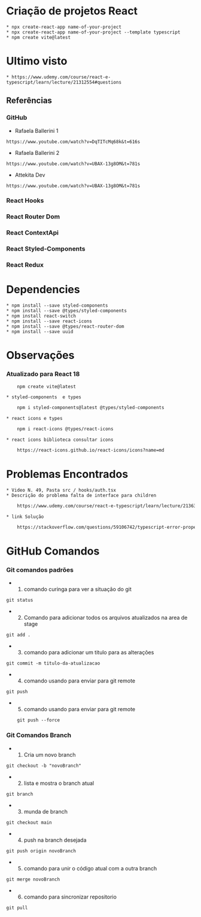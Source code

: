 # Criação de projetos React
    * npx create-react-app name-of-your-project
    * npx create-react-app name-of-your-project --template typescript
    * npm create vite@latest
# Ultimo visto
    * https://www.udemy.com/course/react-e-typescript/learn/lecture/21312554#questions
## Referências
### GitHub
* Rafaela Ballerini 1
```
https://www.youtube.com/watch?v=DqTITcMq68k&t=616s
```
* Rafaela Ballerini 2
```
https://www.youtube.com/watch?v=UBAX-13g8OM&t=781s
```

* Attekita Dev
```
https://www.youtube.com/watch?v=UBAX-13g8OM&t=781s
```
### React Hooks
### React Router Dom
### React ContextApi
### React Styled-Components
### React Redux
# Dependencies
    * npm install --save styled-components
    * npm install --save @types/styled-components
    * npm install react-switch
    * npm install --save react-icons
    * npm install --save @types/react-router-dom
    * npm install --save uuid
# Observações
### Atualizado para React 18
```sh
    npm create vite@latest
```
    * styled-components  e types
```sh
    npm i styled-components@latest @types/styled-components
```
    * react icons e types
```sh
    npm i react-icons @types/react-icons
```
    * react icons biblioteca consultar icons
```sh
    https://react-icons.github.io/react-icons/icons?name=md
```
# Problemas Encontrados
    * Video N. 49, Pasta src / hooks/auth.tsx
    * Descrição do problema falta de interface para children
```sh
    https://www.udemy.com/course/react-e-typescript/learn/lecture/21363954#overview
```
    * link Solução
```sh
    https://stackoverflow.com/questions/59106742/typescript-error-property-children-does-not-exist-on-type-reactnode
```
# GitHub Comandos
### Git comandos padrões
* 1. comando curinga para ver a situação do git
```
git status
```

* 2. Comando para adicionar todos os arquivos atualizados na area de stage
```
git add .
```

* 3. comando para adicionar um titulo para as alterações
```
git commit -m titulo-da-atualizacao
```

* 4. comando usando para enviar para git remote
```
git push
```

* 5. comando usando para enviar para git remote
```
    git push --force
```

### Git Comandos Branch

* 1. Cria um novo branch
```
git checkout -b "novoBranch"
```

* 2. lista e mostra o branch atual
```
git branch
```

* 3. munda de branch
```
git checkout main
```

* 4. push na branch desejada
```
git push origin novoBranch
```

* 5. comando para unir o código atual com a outra branch
```
git merge novoBranch
```

* 6. comando para sincronizar repositorio
```
git pull
```